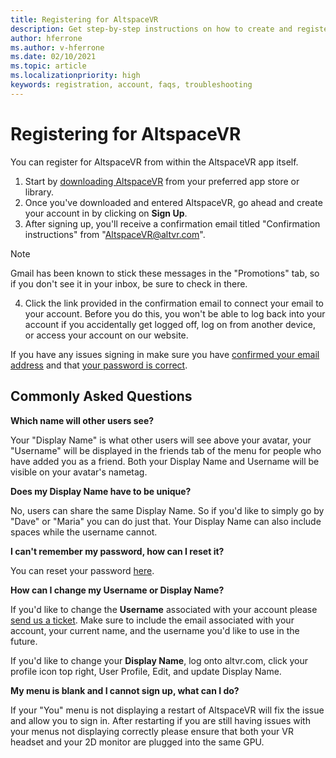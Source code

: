 ```yaml
---
title: Registering for AltspaceVR
description: Get step-by-step instructions on how to create and register a new AltspaceVR account and answers to commonly asked questions.
author: hferrone
ms.author: v-hferrone
ms.date: 02/10/2021
ms.topic: article
ms.localizationpriority: high
keywords: registration, account, faqs, troubleshooting
---
```


# Registering for AltspaceVR

You can register for AltspaceVR from within the AltspaceVR app itself.

1. Start by [downloading AltspaceVR](https://altvr.com/getaltspacevr) from your preferred app store or library. 
2. Once you've downloaded and entered AltspaceVR, go ahead and create your account in by clicking on **Sign Up**.
3. After signing up, you'll receive a confirmation email titled "Confirmation instructions" from "AltspaceVR@altvr.com". 

> [!NOTE]
> Gmail has been known to stick these messages in the "Promotions" tab, so if you don't see it in your inbox, be sure to check in there.

4. Click the link provided in the confirmation email to connect your email to your account. Before you do this, you won't be able to log back into your account if you accidentally get logged off, log on from another device, or access your account on our website.

If you have any issues signing in make sure you have [confirmed your email address](https://account.altvr.com/users/confirmation/new) and that [your password is correct](https://account.altvr.com/users/password/new).

## Commonly Asked Questions

**Which name will other users see?**

Your "Display Name" is what other users will see above your avatar, your "Username" will be displayed in the friends tab of the menu for people who have added you as a friend. Both your Display Name and Username will be visible on your avatar's nametag.

**Does my Display Name have to be unique?**
 
No, users can share the same Display Name. So if you'd like to simply go by "Dave" or "Maria" you can do just that. Your Display Name can also include spaces while the username cannot.

**I can't remember my password, how can I reset it?**

You can reset your password [here](https://account.altvr.com/users/password/new).

**How can I change my Username or Display Name?**

If you'd like to change the **Username** associated with your account please [send us a ticket](https://help.altvr.com/hc/requests/new). Make sure to include the email associated with your account, your current name, and the username you'd like to use in the future.

If you'd like to change your **Display Name**, log onto altvr.com, click your profile icon top right, User Profile, Edit, and update Display Name.

**My menu is blank and I cannot sign up, what can I do?**

If your "You" menu is not displaying a restart of AltspaceVR will fix the issue and allow you to sign in. After restarting if you are still having issues with your menus not displaying correctly please ensure that both your VR headset and your 2D monitor are plugged into the same GPU.